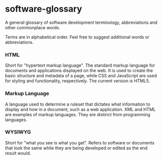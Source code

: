 # software-glossary
A general glossary of software development terminology, abbreviations and other commonplace words.

Terms are in alphabetical order. Feel free to suggest additional words or abbreviations.

### HTML
Short for "hypertext markup language". The standard markup language for documents and applications displayed on the web. It is used to create the basic structure and metadata of a page, while CSS and JavaScript are used for styling and functionality, respectively. The current version is HTML5.

### Markup Language
A language used to determine a ruleset that dictates what information to display and how in a document, such as a web application. XML and HTML are examples of markup languages. They are distinct from programming languages.

### WYSIWYG
Short for "what you see is what you get". Refers to software or documents that look the same while they are being developed or edited as the end result would.
